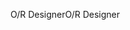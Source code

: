 <span data-ttu-id="e9660-101">O/R Designer</span><span class="sxs-lookup"><span data-stu-id="e9660-101">O/R Designer</span></span>